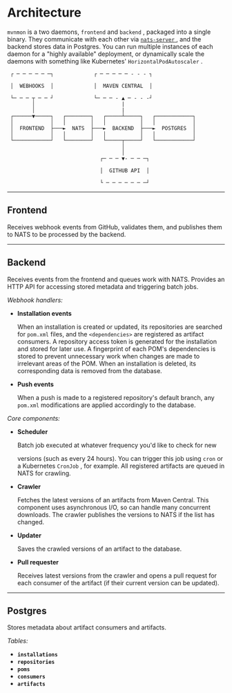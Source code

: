 # Architecture

`mvnmon` is a two daemons, `frontend` and `backend` , packaged into a single
binary. They communicate with each other via
[ `nats-server` ](https://github.com/nats-io/nats-server), and the backend
stores data in Postgres. You can run multiple instances of each daemon for a
"highly available" deployment, or dynamically scale the daemons with something
like Kubernetes' `HorizontalPodAutoscaler` .

```
 ┌ ─ ─ ─ ─ ─ ─┐             ┌ ─ ─ ─ ─ ─ - - - ┐

 │  WEBHOOKS  │             │  MAVEN CENTRAL  │

 └─ ─ ─ ┬ ─ ─ ┘             └─ ─ ─ - ▲ ─ - - -┘
        │                            |
        │                            |
 ┌──────▼─────┐   ┌────────┐   ┌─────┴─────┐   ┌────────────┐
 │            │   │        │   │           │   │            │
 │  FRONTEND  ├───►  NATS  ├───►  BACKEND  ├───►  POSTGRES  │
 │            │   │        │   │           │   │            │
 └────────────┘   └────────┘   └─────┬─────┘   └────────────┘
                                     │
                                     │
                              ┌─ ─ ─ ▼- ─ ─ ─┐

                              │  GITHUB API  │

                              └ ─ ─ ─ ─ ─ ─ ─┘
```

---

## Frontend

Receives webhook events from GitHub, validates them, and publishes them to NATS
to be processed by the backend.

---

## Backend

Receives events from the frontend and queues work with NATS. Provides an HTTP
API for accessing stored metadata and triggering batch jobs.

_Webhook handlers:_

- **Installation events**

  When an installation is created or updated, its repositories are searched for
  `pom.xml` files, and the `<dependencies>` are registered as artifact
  consumers. A repository access token is generated for the installation and
  stored for later use. A fingerprint of each POM's dependencies is stored to
  prevent unnecessary work when changes are made to irrelevant areas of the POM.
  When an installation is deleted, its corresponding data is removed from the
  database.

- **Push events**

  When a push is made to a registered repository's default branch, any `pom.xml`
  modifications are applied accordingly to the database.

_Core components:_

- **Scheduler**

  Batch job executed at whatever frequency you'd like to check for new

  versions (such as every 24 hours). You can trigger this job using `cron` or a
  Kubernetes `CronJob` , for example. All registered artifacts are queued in
  NATS for crawling.

- **Crawler**

  Fetches the latest versions of an artifacts from Maven Central. This component
  uses asynchronous I/O, so can handle many concurrent downloads. The crawler
  publishes the versions to NATS if the list has changed.

- **Updater**

  Saves the crawled versions of an artifact to the database.

- **Pull requester**

  Receives latest versions from the crawler and opens a pull request for each
  consumer of the artifact (if their current version can be updated).

---

## Postgres

Stores metadata about artifact consumers and artifacts.

_Tables:_

- **`installations`**
- **`repositories`**
- **`poms`**
- **`consumers`**
- **`artifacts`**
